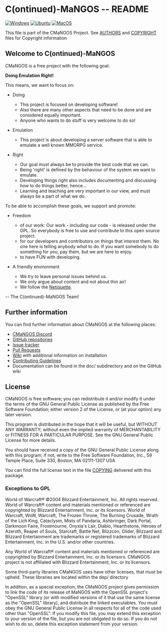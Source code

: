 # C(ontinued)-MaNGOS -- README
[![Windows](https://github.com/Eluna-Ports/Eluna-CMaNGOS-Classic/actions/workflows/windows.yml/badge.svg)](https://github.com/Eluna-Ports/Eluna-CMaNGOS-Classic/actions/workflows/windows.yml)
[![Ubuntu](https://github.com/Eluna-Ports/Eluna-CMaNGOS-Classic/actions/workflows/ubuntu.yml/badge.svg)](https://github.com/Eluna-Ports/Eluna-CMaNGOS-Classic/actions/workflows/ubuntu.yml)
[![MacOS](https://github.com/Eluna-Ports/Eluna-CMaNGOS-Classic/actions/workflows/macos.yml/badge.svg)](https://github.com/Eluna-Ports/Eluna-CMaNGOS-Classic/actions/workflows/macos.yml)

This file is part of the CMaNGOS Project. See [AUTHORS](AUTHORS.md) and [COPYRIGHT](COPYRIGHT.md) files for Copyright information

## Welcome to C(ontinued)-MaNGOS

CMaNGOS is a free project with the following goal:

  **Doing Emulation Right!**

This means, we want to focus on:

* Doing
  * This project is focused on developing software!
  * Also there are many other aspects that need to be done and are
    considered equally important.
  * Anyone who wants to do stuff is very welcome to do so!

* Emulation
  * This project is about developing a server software that is able to
    emulate a well known MMORPG service.

* Right
  * Our goal must always be to provide the best code that we can.
  * Being 'right' is defined by the behaviour of the system
    we want to emulate.
  * Developing things right also includes documenting and discussing
    _how_ to do things better, hence...
  * Learning and teaching are very important in our view, and must
    always be a part of what we do.

To be able to accomplish these goals, we support and promote:

* Freedom
  * of our work: Our work - including our code - is released under the GPL.
    So everybody is free to use and contribute to this open source project.
  * for our developers and contributors on things that interest them.
    No one here is telling anybody _what_ to do.
    If you want somebody to do something for you, pay them,
    but we are here to enjoy.
  * to have FUN with developing.

* A friendly environment
  * We try to leave personal issues behind us.
  * We only argue about content and not about thin air!
  * We follow the [Netiquette](http://tools.ietf.org/html/rfc1855).

-- The C(ontinued)-MaNGOS Team!

## Further information

  You can find further information about CMaNGOS at the following places:
  * [CMaNGOS Discord](https://discord.gg/Dgzerzb)
  * [GitHub repositories](https://github.com/cmangos/)
  * [Issue tracker](https://github.com/cmangos/issues/issues)
  * [Pull Requests](https://github.com/cmangos/mangos-classic/pulls)
  * [Wiki](https://github.com/cmangos/issues/wiki) with additional information on installation
  * [Contributing Guidelines](CONTRIBUTING.md)
  * Documentation can be found in the doc/ subdirectory and on the GitHub wiki

## License

  CMaNGOS is free software; you can redistribute it and/or modify
  it under the terms of the GNU General Public License as published by
  the Free Software Foundation; either version 2 of the License, or
  (at your option) any later version.

  This program is distributed in the hope that it will be useful,
  but WITHOUT ANY WARRANTY; without even the implied warranty of
  MERCHANTABILITY or FITNESS FOR A PARTICULAR PURPOSE.  See the
  GNU General Public License for more details.

  You should have received a copy of the GNU General Public License
  along with this program; if not, write to the Free Software
  Foundation, Inc., 59 Temple Place, Suite 330, Boston, MA  02111-1307  USA


  You can find the full license text in the file [COPYING](COPYING) delivered with this package.

### Exceptions to GPL

  World of Warcraft® ©2004 Blizzard Entertainment, Inc. All rights reserved.
  World of Warcraft® content and materials mentioned or referenced are copyrighted by
  Blizzard Entertainment, Inc. or its licensors.
  World of Warcraft, WoW, Warcraft, The Frozen Throne, The Burning Crusade, Wrath of the Lich King,
  Cataclysm, Mists of Pandaria, Ashbringer, Dark Portal, Darkmoon Faire, Frostmourne, Onyxia's Lair,
  Diablo, Hearthstone, Heroes of Azeroth, Reaper of Souls, Starcraft, Battle Net, Blizzcon, Glider,
  Blizzard and Blizzard Entertainment are trademarks or registered trademarks of
  Blizzard Entertainment, Inc. in the U.S. and/or other countries.

  Any World of Warcraft® content and materials mentioned or referenced are copyrighted by
  Blizzard Entertainment, Inc. or its licensors.
  CMaNGOS project is not affiliated with Blizzard Entertainment, Inc. or its licensors.

  Some third-party libraries CMaNGOS uses have other licenses, that must be
  upheld.  These libraries are located within the dep/ directory

  In addition, as a special exception, the CMaNGOS project
  gives permission to link the code of its release of MaNGOS with the
  OpenSSL project's "OpenSSL" library (or with modified versions of it
  that use the same license as the "OpenSSL" library), and distribute
  the linked executables.  You must obey the GNU General Public License
  in all respects for all of the code used other than "OpenSSL".  If you
  modify this file, you may extend this exception to your version of the
  file, but you are not obligated to do so.  If you do not wish to do
  so, delete this exception statement from your version.
